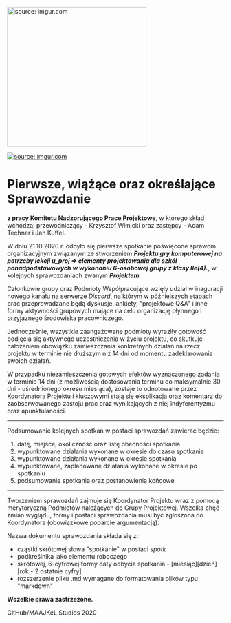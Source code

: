 

<a href="https://imgur.com/cGlquD1"><img src="https://i.imgur.com/cGlquD1.png" alt="source: imgur.com" width="324" height="324"></a>

<a href="https://imgur.com/dFrfoUk"><img src="https://i.imgur.com/dFrfoUkm.png" title="source: imgur.com" /></a>


# Pierwsze, wiążące oraz określające Sprawozdanie

**z pracy Komitetu Nadzorującego Prace Projektowe**, w którego skład wchodzą: przewodniczący - Krzysztof Wiłnicki oraz zastępcy - Adam Techner i Jan Kuffel.

W dniu 21.10.2020 r. odbyło się pierwsze spotkanie poświęcone sprawom organizacyjnym związanym ze stworzeniem ***Projektu gry komputerowej na potrzeby lekcji u_proj => elementy projektowania dla szkół ponadpodstawowych w wykonaniu 6-osobowej grupy z klasy IIe(4).***, w kolejnych sprawozdaniach zwanym ***Projektem***.

Członkowie grupy oraz Podmioty Współpracujące wzięły udział w inaguracji nowego kanału na serwerze *Discord*, na którym w późniejszych etapach prac przeprowadzane będą dyskusje, ankiety, "projektowe Q&A" i inne formy aktywności grupowych mające na celu organizację płynnego i przyjaznego środowiska pracowniczego.

Jednocześnie, wszystkie zaangażowane podmioty wyraziły gotowość podjęcia się aktywnego uczestniczenia w życiu projektu, co skutkuje nałożeniem obowiązku zamieszczania konkretnych działań na rzecz projektu w terminie nie dłuższym niż 14 dni od momentu zadeklarowania swoich działań.

W przypadku niezamieszczenia gotowych efektów wyznaczonego zadania w terminie 14 dni (z możliwością dostosowania terminu do maksymalnie 30 dni - uśrednionego okresu miesiąca), zostaje to odnotowane przez Koordynatora Projektu i kluczowymi stają się eksplikacja oraz komentarz do zaobserwowanego zastoju prac oraz wynikających z niej indyferentyzmu oraz apunktulaności.

- - -

Podsumowanie kolejnych spotkań w postaci sprawozdań zawierać będzie:
1. datę, miejsce, okoliczność oraz listę obecności spotkania
2. wypunktowane działania wykonane w okresie do czasu spotkania
3. wypunktowane działania wykonane w okresie spotkania
4. wypunktowane, zaplanowane działania wykonane w okresie po spotkaniu
5. podsumowanie spotkania oraz postanowienia końcowe

- - -

Tworzeniem sprawozdań zajmuje się Koordynator Projektu wraz z pomocą merytoryczną Podmiotów należących do Grupy Projektowej. Wszelka chęć zmian wyglądu, formy i postaci sprawozdania musi być zgłoszona do Koordynatora (obowiązkowe poparcie argumentacją).

Nazwa dokumentu sprawozdania składa się z: 
 - cząstki skrótowej słowa "spotkanie" w postaci *spotk*
 - podkreślnika jako elementu roboczego
 - skrótowej, 6-cyfrowej formy daty odbycia spotkania - [miesiąc][dzień][rok - 2 ostatnie cyfry]
 - rozszerzenie pliku .md wymagane do formatowania plików typu "markdown"
 
**Wszelkie prawa zastrzeżone.**

GitHub/MAAJKeL Studios 2020
